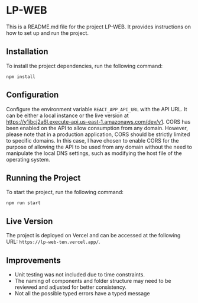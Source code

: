 # LP-WEB

This is a README.md file for the project LP-WEB. It provides instructions on how to set up and run the project.

## Installation

To install the project dependencies, run the following command:

```
npm install
```

## Configuration

Configure the environment variable `REACT_APP_API_URL` with the API URL. It can be either a local instance or the live version at https://y1ibcj2a6l.execute-api.us-east-1.amazonaws.com/dev/v1. CORS has been enabled on the API to allow consumption from any domain. However, please note that in a production application, CORS should be strictly limited to specific domains. In this case, I have chosen to enable CORS for the purpose of allowing the API to be used from any domain without the need to manipulate the local DNS settings, such as modifying the host file of the operating system.

## Running the Project

To start the project, run the following command:

```
npm run start
```

## Live Version

The project is deployed on Vercel and can be accessed at the following URL: `https://lp-web-ten.vercel.app/`.

## Improvements

- Unit testing was not included due to time constraints.
- The naming of components and folder structure may need to be reviewed and adjusted for better consistency.
- Not all the possible typed errors have a typed message
